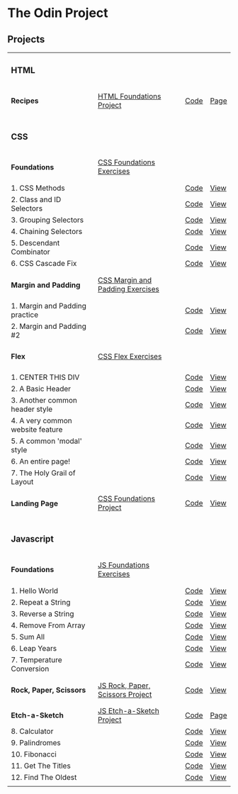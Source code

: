 # The Odin Project

## Projects

|                                    |                                                             |                                 |                                 |
| ---------------------------------- | ----------------------------------------------------------- | ------------------------------- | ------------------------------- |
| <h3>**HTML**</h3>                  |                                                             |                                 |                                 |
| <h4>**Recipes**</h4>               | [HTML Foundations Project][HTMLFoundationsProject]          | [Code][HTMLFoundationsCode]     | [Page][HTMLFoundationsPage]     |
|                                    |                                                             |                                 |                                 |
| <h3>**CSS**</h3>                   |                                                             |                                 |                                 |
| <h4>**Foundations**</h4>           | [CSS Foundations Exercises][CSSFoundationsExercises]        |                                 |                                 |
| 1. CSS Methods                     |                                                             | [Code][CSSFoundationsCode1]     | [View][CSSFoundationsPage1]     |
| 2. Class and ID Selectors          |                                                             | [Code][CSSFoundationsCode2]     | [View][CSSFoundationsPage2]     |
| 3. Grouping Selectors              |                                                             | [Code][CSSFoundationsCode3]     | [View][CSSFoundationsPage3]     |
| 4. Chaining Selectors              |                                                             | [Code][CSSFoundationsCode4]     | [View][CSSFoundationsPage4]     |
| 5. Descendant Combinator           |                                                             | [Code][CSSFoundationsCode5]     | [View][CSSFoundationsPage5]     |
| 6. CSS Cascade Fix                 |                                                             | [Code][CSSFoundationsCode6]     | [View][CSSFoundationsPage6]     |
| <h4>**Margin and Padding**</h4>    | [CSS Margin and Padding Exercises][CSSMarginPaddingProject] |                                 |                                 |
| 1. Margin and Padding practice     |                                                             | [Code][CSSMarginPaddingCode1]   | [View][CSSMarginPaddingPage1]   |
| 2. Margin and Padding #2           |                                                             | [Code][CSSMarginPaddingCode2]   | [View][CSSMarginPaddingPage2]   |
| <h4>**Flex**</h4>                  | [CSS Flex Exercises][CSSFlexProject]                        |                                 |                                 |
| 1. CENTER THIS DIV                 |                                                             | [Code][CSSFlexCode1]            | [View][CSSFlexPage1]            |
| 2. A Basic Header                  |                                                             | [Code][CSSFlexCode2]            | [View][CSSFlexPage2]            |
| 3. Another common header style     |                                                             | [Code][CSSFlexCode3]            | [View][CSSFlexPage3]            |
| 4. A very common website feature   |                                                             | [Code][CSSFlexCode4]            | [View][CSSFlexPage4]            |
| 5. A common 'modal' style          |                                                             | [Code][CSSFlexCode5]            | [View][CSSFlexPage5]            |
| 6. An entire page!                 |                                                             | [Code][CSSFlexCode6]            | [View][CSSFlexPage6]            |
| 7. The Holy Grail of Layout        |                                                             | [Code][CSSFlexCode7]            | [View][CSSFlexPage7]            |
| <h4>**Landing Page**</h4>          | [CSS Foundations Project][CSSFoundationsProject]            | [Code][CSSFoundationsCode]      | [View][CSSFoundationsPage]      |
|                                    |                                                             |                                 |                                 |
| <h3>**Javascript**</h3>            |                                                             |                                 |                                 |
| <h4>**Foundations**</h4>           | [JS Foundations Exercises][JSFoundationsExercises]          |                                 |                                 |
| 1. Hello World                     |                                                             | [Code][JSFoundationsCode1]      | [View][JSFoundationsPage1]      |
| 2. Repeat a String                 |                                                             | [Code][JSFoundationsCode2]      | [View][JSFoundationsPage2]      |
| 3. Reverse a String                |                                                             | [Code][JSFoundationsCode3]      | [View][JSFoundationsPage3]      |
| 4. Remove From Array               |                                                             | [Code][JSFoundationsCode4]      | [View][JSFoundationsPage4]      |
| 5. Sum All                         |                                                             | [Code][JSFoundationsCode5]      | [View][JSFoundationsPage5]      |
| 6. Leap Years                      |                                                             | [Code][JSFoundationsCode6]      | [View][JSFoundationsPage6]      |
| 7. Temperature Conversion          |                                                             | [Code][JSFoundationsCode7]      | [View][JSFoundationsPage7]      |
| <h4>**Rock, Paper, Scissors**</h4> | [JS Rock, Paper, Scissors Project][JS-RPSProject]           | [Code][JS-RPSProjectCode]       | [View][JS-RPSProjectPage]       |
| **Etch-a-Sketch**                  | [JS Etch-a-Sketch Project][JSEtchSketchProject]             | [Code][JSEtchSketchProjectCode] | [Page][JSEtchSketchProjectPage] |
| 8. Calculator                      |                                                             | [Code][JSFoundationsCode8]      | [View][JSFoundationsPage8]      |
| 9. Palindromes                     |                                                             | [Code][JSFoundationsCode9]      | [View][JSFoundationsPage9]      |
| 10. Fibonacci                      |                                                             | [Code][JSFoundationsCode10]     | [View][JSFoundationsPage10]     |
| 11. Get The Titles                 |                                                             | [Code][JSFoundationsCode11]     | [View][JSFoundationsPage11]     |
| 12. Find The Oldest                |                                                             | [Code][JSFoundationsCode12]     | [View][JSFoundationsPage12]     |
|                                    |                                                             |                                 |                                 |

[HTMLFoundationsProject]: https://www.theodinproject.com/lessons/foundations-recipes
[HTMLFoundationsCode]: ./odin-recipes/
[HTMLFoundationsPage]: https://fhmurakami.github.io/the-odin-project/odin-recipes

<!--  -->

[CSSFoundationsExercises]: https://www.theodinproject.com/lessons/foundations-intro-to-css
[CSSFoundationsCode1]: https://github.com/fhmurakami/the-odin-project/tree/main/css-exercises/foundations/01-css-methods
[CSSFoundationsPage1]: https://fhmurakami.github.io/the-odin-project/css-exercises/foundations/01-css-methods/index.html
[CSSFoundationsCode2]: https://github.com/fhmurakami/the-odin-project/tree/main/css-exercises/foundations/02-class-id-selectors
[CSSFoundationsPage2]: https://fhmurakami.github.io/the-odin-project/css-exercises/foundations/02-class-id-selectors/index.html
[CSSFoundationsCode3]: https://github.com/fhmurakami/the-odin-project/tree/main/css-exercises/foundations/03-grouping-selectors
[CSSFoundationsPage3]: https://fhmurakami.github.io/the-odin-project/css-exercises/foundations/03-grouping-selectors/index.html
[CSSFoundationsCode4]: https://github.com/fhmurakami/the-odin-project/tree/main/css-exercises/foundations/04-chaining-selectors
[CSSFoundationsPage4]: https://fhmurakami.github.io/the-odin-project/css-exercises/foundations/04-chaining-selectors/index.html
[CSSFoundationsCode5]: https://github.com/fhmurakami/the-odin-project/tree/main/css-exercises/foundations/05-descendant-combinator
[CSSFoundationsPage5]: https://fhmurakami.github.io/the-odin-project/css-exercises/foundations/05-descendant-combinator/index.html
[CSSFoundationsCode6]: https://github.com/fhmurakami/the-odin-project/tree/main/css-exercises/foundations/06-cascade-fix
[CSSFoundationsPage6]: https://fhmurakami.github.io/the-odin-project/css-exercises/foundations/06-cascade-fix/index.html

<!-- -->

[CSSMarginPaddingProject]: https://www.theodinproject.com/lessons/foundations-block-and-inline
[CSSMarginPaddingCode1]: https://github.com/fhmurakami/the-odin-project/tree/main/css-exercises/margin-and-padding/01-margin-and-padding-1
[CSSMarginPaddingPage1]: https://fhmurakami.github.io/the-odin-project/css-exercises/margin-and-padding/01-margin-and-padding-1/
[CSSMarginPaddingCode2]: https://github.com/fhmurakami/the-odin-project/tree/main/css-exercises/margin-and-padding/02-margin-and-padding-2
[CSSMarginPaddingPage2]: https://fhmurakami.github.io/the-odin-project/css-exercises/margin-and-padding/02-margin-and-padding-2/

<!--  -->

[CSSFlexProject]: https://www.theodinproject.com/lessons/foundations-alignment
[CSSFlexCode1]: https://github.com/fhmurakami/the-odin-project/tree/main/css-exercises/flex/01-flex-center
[CSSFlexPage1]: https://fhmurakami.github.io/the-odin-project/css-exercises/flex/01-flex-center/
[CSSFlexCode2]: https://github.com/fhmurakami/the-odin-project/tree/main/css-exercises/flex/02-flex-header
[CSSFlexPage2]: https://fhmurakami.github.io/the-odin-project/css-exercises/flex/02-flex-header/
[CSSFlexCode3]: https://github.com/fhmurakami/the-odin-project/tree/main/css-exercises/flex/03-flex-header-2
[CSSFlexPage3]: https://fhmurakami.github.io/the-odin-project/css-exercises/flex/03-flex-header-2/
[CSSFlexCode4]: https://github.com/fhmurakami/the-odin-project/tree/main/css-exercises/flex/04-flex-information
[CSSFlexPage4]: https://fhmurakami.github.io/the-odin-project/css-exercises/flex/04-flex-information/
[CSSFlexCode5]: https://github.com/fhmurakami/the-odin-project/tree/main/css-exercises/flex/05-flex-modal
[CSSFlexPage5]: https://fhmurakami.github.io/the-odin-project/css-exercises/flex/05-flex-modal/
[CSSFlexCode6]: https://github.com/fhmurakami/the-odin-project/tree/main/css-exercises/flex/06-flex-layout
[CSSFlexPage6]: https://fhmurakami.github.io/the-odin-project/css-exercises/flex/06-flex-layout/
[CSSFlexCode7]: https://github.com/fhmurakami/the-odin-project/tree/main/css-exercises/flex/07-flex-layout-2
[CSSFlexPage7]: https://fhmurakami.github.io/the-odin-project/css-exercises/flex/07-flex-layout-2/

<!--  -->

[CSSFoundationsProject]: https://www.theodinproject.com/lessons/foundations-landing-page
[CSSFoundationsCode]: https://github.com/fhmurakami/the-odin-project/tree/main/landing-page
[CSSFoundationsPage]: https://fhmurakami.github.io/the-odin-project/landing-page/

<!--  -->

[JSFoundationsExercises]: https://www.theodinproject.com/lessons/foundations-arrays-and-loops
[JSFoundationsCode1]: https://github.com/fhmurakami/the-odin-project/tree/main/javascript-exercises/01_helloWorld
[JSFoundationsPage1]: https://fhmurakami.github.io/the-odin-project/javascript-exercises/01_helloWorld/
[JSFoundationsCode2]: https://github.com/fhmurakami/the-odin-project/tree/main/javascript-exercises/02_repeatString
[JSFoundationsPage2]: https://fhmurakami.github.io/the-odin-project/javascript-exercises/02_repeatString/
[JSFoundationsCode3]: https://github.com/fhmurakami/the-odin-project/tree/main/javascript-exercises/03_reverseString
[JSFoundationsPage3]: https://fhmurakami.github.io/the-odin-project/javascript-exercises/03_reverseString/
[JSFoundationsCode4]: https://github.com/fhmurakami/the-odin-project/tree/main/javascript-exercises/04_removeFromArray
[JSFoundationsPage4]: https://fhmurakami.github.io/the-odin-project/javascript-exercises/04_removeFromArray/
[JSFoundationsCode5]: https://github.com/fhmurakami/the-odin-project/tree/main/javascript-exercises/05_sumAll
[JSFoundationsPage5]: https://fhmurakami.github.io/the-odin-project/javascript-exercises/05_sumAll/
[JSFoundationsCode6]: https://github.com/fhmurakami/the-odin-project/tree/main/javascript-exercises/06_leapYears
[JSFoundationsPage6]: https://fhmurakami.github.io/the-odin-project/javascript-exercises/06_leapYears/
[JSFoundationsCode7]: https://github.com/fhmurakami/the-odin-project/tree/main/javascript-exercises/07_tempConversion
[JSFoundationsPage7]: https://fhmurakami.github.io/the-odin-project/javascript-exercises/07_tempConversion/
[JSFoundationsCode8]: https://github.com/fhmurakami/the-odin-project/tree/main/javascript-exercises/08_calculator
[JSFoundationsPage8]: https://fhmurakami.github.io/the-odin-project/javascript-exercises/08_calculator/
[JSFoundationsCode9]: https://github.com/fhmurakami/the-odin-project/tree/main/javascript-exercises/09_palindromes
[JSFoundationsPage9]: https://fhmurakami.github.io/the-odin-project/javascript-exercises/09_palindromes/
[JSFoundationsCode10]: https://github.com/fhmurakami/the-odin-project/tree/main/javascript-exercises/10_fibonacci
[JSFoundationsPage10]: https://fhmurakami.github.io/the-odin-project/javascript-exercises/10_fibonacci/
[JSFoundationsCode11]: https://github.com/fhmurakami/the-odin-project/tree/main/javascript-exercises/11_getTheTitles
[JSFoundationsPage11]: https://fhmurakami.github.io/the-odin-project/javascript-exercises/11_getTheTitles/
[JSFoundationsCode12]: https://github.com/fhmurakami/the-odin-project/tree/main/javascript-exercises/12_findTheOldest
[JSFoundationsPage12]: https://fhmurakami.github.io/the-odin-project/javascript-exercises/12_findTheOldest/

<!--  -->

[JS-RPSProject]: https://www.theodinproject.com/lessons/foundations-rock-paper-scissors
[JS-RPSProjectCode]: https://github.com/fhmurakami/the-odin-project/tree/main/rock-paper-scissors
[JS-RPSProjectPage]: https://fhmurakami.github.io/the-odin-project/rock-paper-scissors/index.html

<!--  -->

[JSEtchSketchProject]: https://www.theodinproject.com/lessons/foundations-etch-a-sketch
[JSEtchSketchProjectCode]: https://github.com/fhmurakami/the-odin-project/tree/main/etch-a-sketch
[JSEtchSketchProjectPage]: https://fhmurakami.github.io/the-odin-project/etch-a-sketch/index.html
